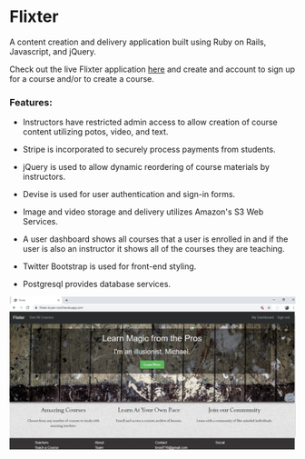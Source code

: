# Flixter

A content creation and delivery application built using Ruby on Rails, Javascript, and jQuery.

Check out the live Flixter application [here](https://flixter-bryan-roof.herokuapp.com) and create and account to sign up for a course and/or to create a course.

### Features:

* Instructors have restricted admin access to allow creation of course content utilizing potos, video, and text.

* Stripe is incorporated to securely process payments from students.

* jQuery is used to allow dynamic reordering of course materials by instructors.

* Devise is used for user authentication and sign-in forms.

* Image and video storage and delivery utilizes Amazon's S3 Web Services.

* A user dashboard shows all courses that a user is enrolled in and if the user is also an instructor it shows all of the courses they are teaching.

* Twitter Bootstrap is used for front-end styling.

* Postgresql provides database services.

![alt tag](app/assets/images/flixter.png)
